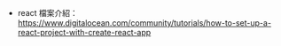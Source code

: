 * react 檔案介紹： https://www.digitalocean.com/community/tutorials/how-to-set-up-a-react-project-with-create-react-app


